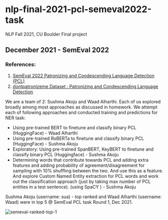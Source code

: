 # nlp-final-2021-pcl-semeval2022-task

NLP Fall 2021, CU Boulder Final project
## December 2021 - SemEval 2022 

### References: 
1. <a href="https://sites.google.com/view/pcl-detection-semeval2022/">SemEval 2022 Patronizing and Condescending Language Detection (PCL)</a>
2. <a href="https://github.com/Perez-AlmendrosC/dontpatronizeme">dontpatronizeme Dataset : Patronizing and Condescending Language Detection</a>

We are a team of 2: Sushma Akoju and Waad Alharthi. Each of us explored broadly among most approaches as discussed in homework. We attempt each of following approaches and conducted training and predictions for NER task: 

 - Using pre-trained BERT to finetune and classify binary PCL (HuggingFace) - Waad Alharthi 
 - Using pre-trained RoBERTa to finetune and classify binary PCL (HuggingFace) - Sushma Akoju
 - Exploratory: Using pre-trained SpanBERT, KeyBERT to finetune and classify binary PCL (Huggingface) -  Sushma Akoju
 - Determining words that contribute towards PCL and adding extra features and adding probability of agreement/disagreement for sampling with   10% shuffling between the two. And use this as a feature. And explore Custom Named Entity extraction for PCL words and work out the
   classification approach (just by taking max number of PCL entities in a test sentence). (using SpaCY ) - Sushma Akoju

Sushma Akoju (username: sua) - top ranked and Waad Alharthi (username: Waad) were in top 5 @ SemEval PCL task Round 1, Dec 2021.


![semeval-ranked-top-1](https://github.com/sushmaakoju/nlp-final-2021-pcl-semeval2022-task/assets/8979477/60caa229-23fd-4e9f-9985-6ab47ed8502b)
   
